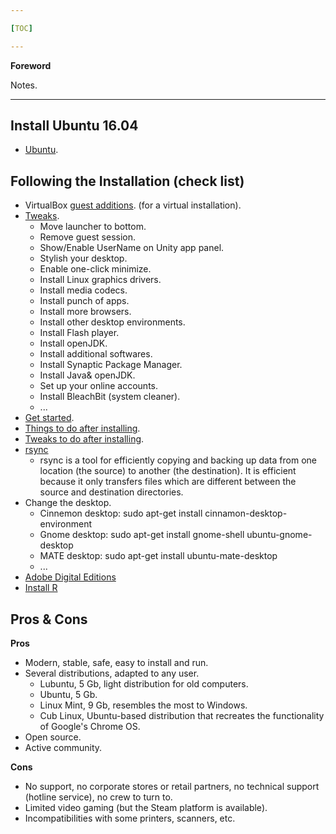 ```yaml
---

[TOC]

---
```


**Foreword**

Notes.

---

## Install Ubuntu 16.04

- [Ubuntu](https://www.ubuntu.com/).

## Following the Installation (check list)

- VirtualBox [guest additions](https://www.youtube.com/watch?v=Q84boOmiPW8). (for a virtual installation).
- [Tweaks](http://www.2daygeek.com/top-important-things-to-do-after-installing-ubuntu-16-04-lts-xenial-xerus/).
	- Move launcher to bottom.
    - Remove guest session.
	- Show/Enable UserName on Unity app panel.
	- Stylish your desktop.
	- Enable one-click minimize.
	- Install Linux graphics drivers.
	- Install media codecs.
	- Install punch of apps.
	- Install more browsers.
	- Install other desktop environments.
	- Install Flash player.
	- Install openJDK.
	- Install additional softwares.
	- Install Synaptic Package Manager.
	- Install Java& openJDK.
	- Set up your online accounts.
	- Install BleachBit (system cleaner).
    - ...
- [Get started](https://www.linux.com/learn/get-started-ubuntu-1604).
- [Things to do after installing](http://scienceblogs.com/gregladen/2016/06/23/things-to-do-after-installing-ubuntu-16-04-lts-how-to/).
- [Tweaks to do after installing](http://www.2daygeek.com/top-important-things-to-do-after-installing-ubuntu-16-04-lts-xenial-xerus/#).
- [rsync](https://help.ubuntu.com/community/rsync)
	- rsync is a tool for efficiently copying and backing up data from one location (the source) to another (the destination). It is efficient because it only transfers files which are different between the source and destination directories.
- Change the desktop.
    - Cinnemon desktop: sudo apt-get install cinnamon-desktop-environment
    - Gnome desktop: sudo apt-get install gnome-shell ubuntu-gnome-desktop
    - MATE desktop: sudo apt-get install ubuntu-mate-desktop
    - ...
- [Adobe Digital Editions](
http://avilpage.com/2014/10/how-to-install-adobe-digital-editions.html)
- [Install R](
https://www.digitalocean.com/community/tutorials/how-to-install-r-on-ubuntu-16-04-2)

## Pros & Cons

**Pros**

- Modern, stable, safe, easy to install and run.
- Several distributions, adapted to any user.
    - Lubuntu, 5 Gb, light distribution for old computers.
    - Ubuntu, 5 Gb.
    - Linux Mint, 9 Gb, resembles the most to Windows.
    - Cub Linux, Ubuntu-based distribution that recreates the functionality of Google's Chrome OS.
- Open source.
- Active community.

**Cons**

- No support, no corporate stores or retail partners, no technical support (hotline service), no crew to turn to.
- Limited video gaming (but the Steam platform is available).
- Incompatibilities with some printers, scanners, etc.